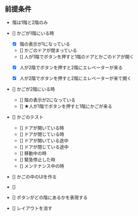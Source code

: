 ## 前提条件
- 階は1階と2階のみ
　　
- [] かごが1階にいる時
  - [x] 階の表示が1になっている
  - [] かごのドアが閉まっている
  - [] 人が1階でボタンを押すと1階のドアとかごのドアが開く
  - [x] 人が2階でボタンを押すと2階にエレベーターが来る
  - [x] 人が2階でボタンを押すと2階にエレベーターが来て開く


- [] かごが2階にいる時
  - [] 階の表示が2になっている
  - [] ★人が1階でボタンを押すと1階にかごが来る

- [] かごのテスト
  - [] ドアが開いている時
  - [] ドアが閉じている時
  - [] ドアが開いている途中
  - [] ドアが閉じている途中
  - [] 移動中の時
  - [] 緊急停止した時
  - [] メンテナンス中の時

- [] かごの中のUIを作る
 - []

- [] ボタンがどの階にあるかを表現する

- [] レイアウトを消す
